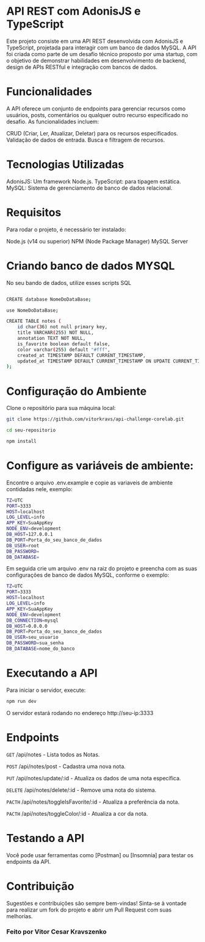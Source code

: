 # API REST com AdonisJS e TypeScript

Este projeto consiste em uma API REST desenvolvida com AdonisJS e TypeScript, projetada para interagir com um banco de dados MySQL. A API foi criada como parte de um desafio técnico proposto por uma startup, com o objetivo de demonstrar habilidades em desenvolvimento de backend, design de APIs RESTful e integração com bancos de dados.

# Funcionalidades

A API oferece um conjunto de endpoints para gerenciar recursos como usuários, posts, comentários ou qualquer outro recurso especificado no desafio. As funcionalidades incluem:

CRUD (Criar, Ler, Atualizar, Deletar) para os recursos especificados.
Validação de dados de entrada.
Busca e filtragem de recursos.

# Tecnologias Utilizadas

AdonisJS: Um framework Node.js.
TypeScript: para tipagem estática.
MySQL: Sistema de gerenciamento de banco de dados relacional.

# Requisitos

Para rodar o projeto, é necessário ter instalado:

Node.js (v14 ou superior)
NPM (Node Package Manager)
MySQL Server

# Criando banco de dados MYSQL

No seu bando de dados, utilize esses scripts SQL

```bash

CREATE database NomeDoDataBase;

use NomeDoDataBase;

CREATE TABLE notes (
    id char(36) not null primary key,
    title VARCHAR(255) NOT NULL,
    annotation TEXT NOT NULL,
    is_favorite boolean default false,
    color varchar(255) default "#fff",
    created_at TIMESTAMP DEFAULT CURRENT_TIMESTAMP,
    updated_at TIMESTAMP DEFAULT CURRENT_TIMESTAMP ON UPDATE CURRENT_TIMESTAMP
);

```

# Configuração do Ambiente

Clone o repositório para sua máquina local:

```bash
git clone https://github.com/vitorkravs/api-challenge-corelab.git

cd seu-repositorio

npm install
```

# Configure as variáveis de ambiente:

Encontre o arquivo .env.example e copie as variaveis de ambiente contidadas nele, exemplo:

```bash
TZ=UTC
PORT=3333
HOST=localhost
LOG_LEVEL=info
APP_KEY=SuaAppKey
NODE_ENV=development
DB_HOST=127.0.0.1
DB_PORT=Porta_do_seu_banco_de_dados
DB_USER=root
DB_PASSWORD=
DB_DATABASE=

```

Em seguida crie um arquivo .env na raiz do projeto e preencha com as suas configurações de banco de dados MySQL, conforme o exemplo:

```bash
TZ=UTC
PORT=3333
HOST=localhost
LOG_LEVEL=info
APP_KEY=SuaAppKey
NODE_ENV=development
DB_CONNECTION=mysql
DB_HOST=0.0.0.0
DB_PORT=Porta_do_seu_banco_de_dados
DB_USER=seu_usuario
DB_PASSWORD=sua_senha
DB_DATABASE=nome_do_banco
```

# Executando a API

Para iniciar o servidor, execute:

```bash
npm run dev

```

O servidor estará rodando no endereço http://seu-ip:3333

# Endpoints

`GET` /api/notes - Lista todos as Notas.

`POST` /api/notes/post - Cadastra uma nova nota.

`PUT` /api/notes/update/:id - Atualiza os dados de uma nota específica.

`DELETE` /api/notes/delete/:id - Remove uma nota do sistema.

`PACTH` /api/notes/toggleIsFavorite/:id - Atualiza a preferência da nota.

`PACTH` /api/notes/toggleColor/:id - Atualiza a cor da nota.

# Testando a API

Você pode usar ferramentas como [Postman] ou [Insomnia] para testar os endpoints da API.

# Contribuição

Sugestões e contribuições são sempre bem-vindas! Sinta-se à vontade para realizar um fork do projeto e abrir um Pull Request com suas melhorias.

### Feito por Vitor Cesar Kravszenko
